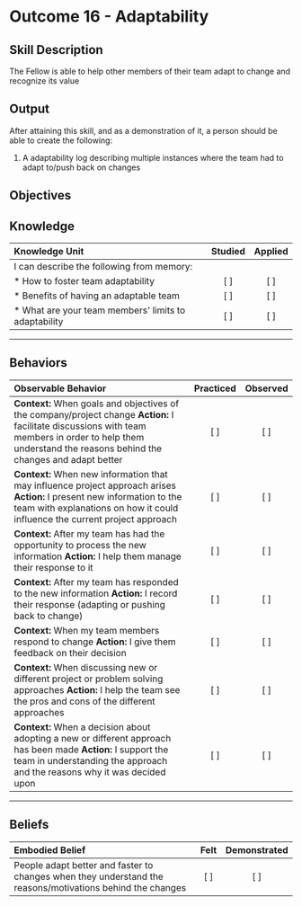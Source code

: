 # Outcome 16 - Adaptability

**Skill Description**
----------
The Fellow is able to help other members of their team adapt to change and recognize its value

**Output**
----------
After attaining this skill, and as a demonstration of it, a person should be able to create the following:

1. A adaptability log describing multiple instances where the team had to adapt to/push back on changes


**Objectives**
----------
## **Knowledge**


| Knowledge Unit   |      Studied      | Applied |
|:-------------|:------------------:|:--------:|
| I can describe the following from memory: | | |
| * How to foster team adaptability | [ ] | [ ]  |
| * Benefits of having an adaptable team  | [ ] | [ ]  |
| * What are your team members' limits to adaptability | [ ] | [ ]  |


----------


## **Behaviors**

| Observable Behavior   |      Practiced      | Observed |
|:-------------|:------------------:|:--------:|
| **Context:** When goals and objectives of the company/project change **Action:** I facilitate discussions with team members in order to help them understand the reasons behind the changes and adapt better | [ ] | [ ]  |
| **Context:** When new information that may influence project approach arises **Action:** I present new information to the team with explanations on how it could influence the current project approach | [ ] | [ ]  |
| **Context:** After my team has had the opportunity to process the new information **Action:** I help them manage their response to it | [ ] | [ ]  |
| **Context:** After my team has responded to the new information **Action:** I record their response (adapting or pushing back to change) | [ ] | [ ]  |
| **Context:** When my team members respond to change **Action:** I give them feedback on their decision | [ ] | [ ]  |
| **Context:** When discussing new or different project or problem solving approaches **Action:** I help the team see the pros and cons of the different approaches | [ ] | [ ]  |
| **Context:** When a decision about adopting a new or different approach has been made **Action:** I support the team in understanding the approach and the reasons why it was decided upon | [ ] | [ ]  |

----------


## **Beliefs**


| Embodied Belief   |      Felt      | Demonstrated |
|:-------------|:------------------:|:--------:|
| People adapt better and faster to changes when they understand the reasons/motivations behind the changes | [ ] | [ ]  |

